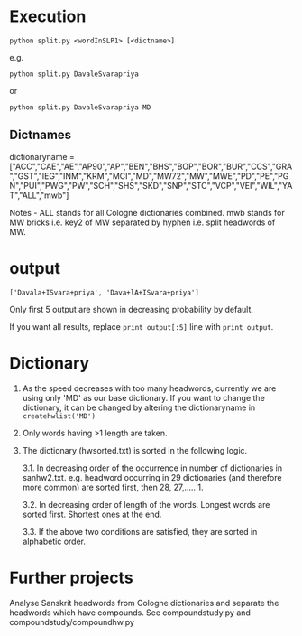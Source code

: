 # Execution
`python split.py <wordInSLP1> [<dictname>]`

e.g.

`python split.py DavaleSvarapriya`

or 

`python split.py DavaleSvarapriya MD`

## Dictnames
dictionaryname = ["ACC","CAE","AE","AP90","AP","BEN","BHS","BOP","BOR","BUR","CCS","GRA","GST","IEG","INM","KRM","MCI","MD","MW72","MW","MWE","PD","PE","PGN","PUI","PWG","PW","SCH","SHS","SKD","SNP","STC","VCP","VEI","WIL","YAT","ALL","mwb"]

Notes - ALL stands for all Cologne dictionaries combined.
mwb stands for MW bricks i.e. key2 of MW separated by hyphen i.e. split headwords of MW.

# output 

`['Davala+ISvara+priya', 'Dava+lA+ISvara+priya']`

Only first 5 output are shown in decreasing probability by default.

If you want all results, replace `print output[:5]` line with `print output`.

# Dictionary

1. As the speed decreases with too many headwords, currently we are using only 'MD' as our base dictionary. If you want to change the dictionary, it can be changed by altering the dictionaryname in `createhwlist('MD')`

2. Only words having >1 length are taken.

3. The dictionary (hwsorted.txt) is sorted in the following logic. 

	3.1. In decreasing order of the occurrence in number of dictionaries in sanhw2.txt.
	e.g. headword occurring in 29 dictionaries (and therefore more common) are sorted first, then 28, 27,..... 1.

	3.2. In decreasing order of length of the words. Longest words are sorted first. Shortest ones at the end.

	3.3. If the above two conditions are satisfied, they are sorted in alphabetic order.

# Further projects

Analyse Sanskrit headwords from Cologne dictionaries and separate the headwords which have compounds.
See compoundstudy.py and compoundstudy/compoundhw.py
